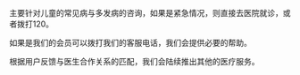 主要针对儿童的常见病与多发病的咨询，如果是紧急情况，则直接去医院就诊，或者拨打120。

如果是我们的会员可以拨打我们的客服电话，我们会提供必要的帮助。



根据用户反馈与医生合作关系的匹配，我们会陆续推出其他的医疗服务。

